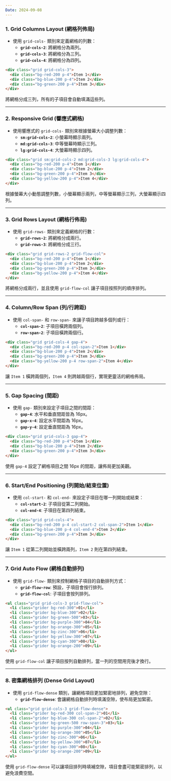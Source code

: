 ```yaml
---
Date: 2024-09-08
---
```

### 1. Grid Columns Layout (網格列佈局)
- 使用 `grid-cols-` 類別來定義網格的列數：
    - **`grid-cols-2`**: 將網格分為兩列。
    - **`grid-cols-3`**: 將網格分為三列。
    - **`grid-cols-4`**: 將網格分為四列。

```html
<div class="grid grid-cols-3">
  <div class="bg-red-200 p-4">Item 1</div>
  <div class="bg-blue-200 p-4">Item 2</div>
  <div class="bg-green-200 p-4">Item 3</div>
</div>
```

將網格分成三列，所有的子項目會自動填滿這些列。

---
### 2. Responsive Grid (響應式網格)
- 使用響應式的 `grid-cols-` 類別來根據螢幕大小調整列數：
    - **`sm:grid-cols-2`**: 小螢幕時顯示兩列。
    - **`md:grid-cols-3`**: 中等螢幕時顯示三列。
    - **`lg:grid-cols-4`**: 大螢幕時顯示四列。

```html
<div class="grid sm:grid-cols-2 md:grid-cols-3 lg:grid-cols-4">
  <div class="bg-red-200 p-4">Item 1</div>
  <div class="bg-blue-200 p-4">Item 2</div>
  <div class="bg-green-200 p-4">Item 3</div>
  <div class="bg-yellow-200 p-4">Item 4</div>
</div>
```

根據螢幕大小動態調整列數，小螢幕顯示兩列，中等螢幕顯示三列，大螢幕顯示四列。

---
### 3. Grid Rows Layout (網格行佈局)
- 使用 `grid-rows-` 類別來定義網格的行數：
    - **`grid-rows-2`**: 將網格分成兩行。
    - **`grid-rows-3`**: 將網格分成三行。

```html
<div class="grid grid-rows-2 grid-flow-col">
  <div class="bg-red-200 p-4">Item 1</div>
  <div class="bg-blue-200 p-4">Item 2</div>
  <div class="bg-green-200 p-4">Item 3</div>
  <div class="bg-yellow-200 p-4">Item 4</div>
</div>
```

將網格分成兩行，並且使用 `grid-flow-col` 讓子項目按照列的順序排列。

---
### 4. Column/Row Span (列/行跨距)
- 使用 `col-span-` 和 `row-span-` 來讓子項目跨越多個列或行：
    - **`col-span-2`**: 子項目橫跨兩個列。
    - **`row-span-2`**: 子項目橫跨兩個行。

```html
<div class="grid grid-cols-4 gap-4">
  <div class="bg-red-200 p-4 col-span-2">Item 1</div>
  <div class="bg-blue-200 p-4">Item 2</div>
  <div class="bg-green-200 p-4">Item 3</div>
  <div class="bg-yellow-200 p-4 row-span-2">Item 4</div>
</div>
```

讓 `Item 1` 橫跨兩個列，`Item 4` 則跨越兩個行，實現更靈活的網格佈局。

---
### 5. Gap Spacing (間距)
- 使用 `gap-` 類別來設定子項目之間的間距：
    - **`gap-4`**: 水平和垂直間距皆為 16px。
    - **`gap-x-4`**: 設定水平間距為 16px。
    - **`gap-y-4`**: 設定垂直間距為 16px。

```html
<div class="grid grid-cols-3 gap-4">
  <div class="bg-red-200 p-4">Item 1</div>
  <div class="bg-blue-200 p-4">Item 2</div>
  <div class="bg-green-200 p-4">Item 3</div>
</div>
```

使用 `gap-4` 設定了網格項目之間 16px 的間距，讓佈局更加美觀。

---
### 6. Start/End Positioning (列開始/結束位置)
- 使用 `col-start-` 和 `col-end-` 來設定子項目在哪一列開始或結束：
    - **`col-start-2`**: 子項目從第二列開始。
    - **`col-end-4`**: 子項目在第四列結束。

```html
<div class="grid grid-cols-4">
  <div class="bg-red-200 p-4 col-start-2 col-span-2">Item 1</div>
  <div class="bg-blue-200 p-4 col-end-4">Item 2</div>
  <div class="bg-green-200 p-4">Item 3</div>
</div>
```

讓 `Item 1` 從第二列開始並橫跨兩列，`Item 2` 則在第四列結束。

---
### 7. Grid Auto Flow (網格自動排列)
- 使用 `grid-flow-` 類別來控制網格子項目的自動排列方式：
    - **`grid-flow-row`**: 預設，子項目會按行排列。
    - **`grid-flow-col`**: 子項目會按列排列。

```html
<ul class="grid grid-cols-3 grid-flow-col">
  <li class="grider bg-red-300">01</li>
  <li class="grider bg-blue-300">02</li>
  <li class="grider bg-green-500">03</li>
  <li class="grider bg-purple-300">04</li>
  <li class="grider bg-orange-300">05</li>
  <li class="grider bg-zinc-300">06</li>
  <li class="grider bg-yellow-300">07</li>
  <li class="grider bg-cyan-300">08</li>
  <li class="grider bg-orange-200">09</li>
</ul>
```

使用 `grid-flow-col` 讓子項目按列自動排列，當一列的空間用完後才換行。

---
### 8. 密集網格排列 (Dense Grid Layout)
- 使用 `grid-flow-dense` 類別，讓網格項目更加緊密地排列，避免空隙：
    - **`grid-flow-dense`**: 會讓網格自動排列時填滿空隙，使布局更加緊密。

```html
<ul class="grid grid-cols-3 grid-flow-dense">
  <li class="grider bg-red-300 col-span-2">01</li>
  <li class="grider bg-blue-300 col-span-2">02</li>
  <li class="grider bg-green-500 row-span-3">03</li>
  <li class="grider bg-purple-300">04</li>
  <li class="grider bg-orange-300">05</li>
  <li class="grider bg-zinc-300">06</li>
  <li class="grider bg-yellow-300">07</li>
  <li class="grider bg-cyan-300">08</li>
  <li class="grider bg-orange-200">09</li>
</ul>
```

使用 `grid-flow-dense` 可以讓項目排列時填補空隙，項目會盡可能緊密排列，以避免浪費空間。